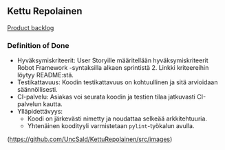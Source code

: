 ## Kettu Repolainen

[Product backlog](https://github.com/users/UncSald/projects/2)
### Definition of Done
- Hyväksymiskriteerit: User Storyille määritellään hyväksymiskriteerit Robot Framework -syntaksilla alkaen sprintistä 2. Linkki kriteereihin löytyy README:stä.
- Testikattavuus: Koodin testikattavuus on kohtuullinen ja sitä arvioidaan säännöllisesti.
- CI-palvelu: Asiakas voi seurata koodin ja testien tilaa jatkuvasti CI-palvelun kautta.
- Ylläpidettävyys:
  - Koodi on järkevästi nimetty ja noudattaa selkeää arkkitehtuuria.
  - Yhtenäinen koodityyli varmistetaan `pylint`-työkalun avulla.


(https://github.com/UncSald/KettuRepolainen/src/images)
